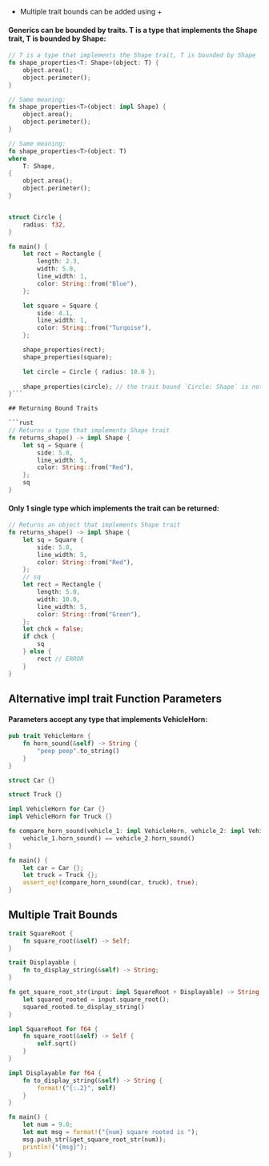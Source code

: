 - Multiple trait bounds can be added using +

#### Generics can be bounded by traits. T is a type that implements the Shape trait, T is bounded by Shape:
```rust
// T is a type that implements the Shape trait, T is bounded by Shape
fn shape_properties<T: Shape>(object: T) {
    object.area();
    object.perimeter();
}

// Same meaning:
fn shape_properties<T>(object: impl Shape) {
    object.area();
    object.perimeter();
}

// Same meaning:
fn shape_properties<T>(object: T)
where
    T: Shape,
{
    object.area();
    object.perimeter();
}


struct Circle {
    radius: f32,
}

fn main() {
    let rect = Rectangle {
        length: 2.3,
        width: 5.0,
        line_width: 1,
        color: String::from("Blue"),
    };

    let square = Square {
        side: 4.1,
        line_width: 1,
        color: String::from("Turqoise"),
    };

    shape_properties(rect);
    shape_properties(square);

	let circle = Circle { radius: 10.0 };
	
    shape_properties(circle); // the trait bound `Circle: Shape` is not satisfied
}```

## Returning Bound Traits

```rust
// Returns a type that implements Shape trait
fn returns_shape() -> impl Shape {
    let sq = Square {
        side: 5.0,
        line_width: 5,
        color: String::from("Red"),
    };
    sq
}
```

#### Only 1 single type which implements the trait can be returned:
```rust
// Returns an object that implements Shape trait
fn returns_shape() -> impl Shape {
    let sq = Square {
        side: 5.0,
        line_width: 5,
        color: String::from("Red"),
    };
    // sq
    let rect = Rectangle {
        length: 5.0,
        width: 10.0,
        line_width: 5,
        color: String::from("Green"),
    };
    let chck = false;
    if chck {
        sq
    } else {
        rect // ERROR
    }
}
```

## Alternative impl trait Function Parameters

#### Parameters accept any type that implements VehicleHorn:
```rust
pub trait VehicleHorn {
    fn horn_sound(&self) -> String {
        "peep peep".to_string()
    }
}

struct Car {}

struct Truck {}

impl VehicleHorn for Car {}
impl VehicleHorn for Truck {}

fn compare_horn_sound(vehicle_1: impl VehicleHorn, vehicle_2: impl VehicleHorn) -> bool {
    vehicle_1.horn_sound() == vehicle_2.horn_sound()
}

fn main() {
    let car = Car {};
    let truck = Truck {};
    assert_eq!(compare_horn_sound(car, truck), true);
}
```

## Multiple Trait Bounds

```rust
trait SquareRoot {
    fn square_root(&self) -> Self;
}

trait Displayable {
    fn to_display_string(&self) -> String;
}

fn get_square_root_str(input: impl SquareRoot + Displayable) -> String { // make changes to this line only
    let squared_rooted = input.square_root();
    squared_rooted.to_display_string()
}

impl SquareRoot for f64 {
    fn square_root(&self) -> Self {
        self.sqrt()
    }
}

impl Displayable for f64 {
    fn to_display_string(&self) -> String {
        format!("{:.2}", self)
    }
}

fn main() {
    let num = 9.0;
    let mut msg = format!("{num} square rooted is ");
    msg.push_str(&get_square_root_str(num));
    println!("{msg}");
}
```
